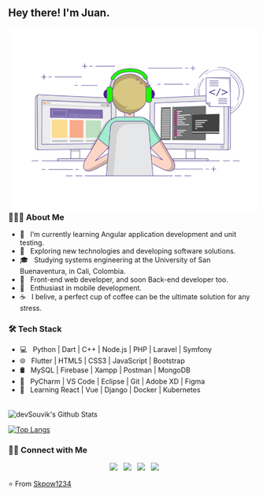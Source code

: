 <h2> Hey there! I'm Juan. </h2>
<img align="right" alt="GIF" src="https://raw.githubusercontent.com/devSouvik/devSouvik/master/gif3.gif" width="500"/>

<h3> 👨🏻‍💻 About Me </h3>

- 🔭 &nbsp; I’m currently learning Angular application development and unit testing. 
- 🤔 &nbsp; Exploring new technologies and developing software solutions.
- 🎓 &nbsp; Studying systems engineering at the University of San Buenaventura, in Cali, Colombia.
- 💼 &nbsp;  Front-end web developer, and soon Back-end developer too.
- 🌱 &nbsp; Enthusiast in mobile development.
- ☕ &nbsp; I belive, a perfect cup of coffee can be the ultimate solution for any stress. 

<h3>🛠 Tech Stack</h3>

- 💻 &nbsp; Python | Dart | C++ | Node.js | PHP | Laravel | Symfony
- 🌐 &nbsp; Flutter | HTML5 | CSS3 | JavaScript | Bootstrap 
- 🛢 &nbsp; MySQL | Firebase | Xampp | Postman | MongoDB
- 🔧 &nbsp; PyCharm | VS Code | Eclipse | Git | Adobe XD | Figma
- 🤔 &nbsp; Learning React | Vue | Django | Docker | Kubernetes


<br>

<img align="center" src="https://github-readme-stats.vercel.app/api?username=Skpow1234&include_all_commits=true&count_private=true&show_icons=true&line_height=20&title_color=7A7ADB&icon_color=2234AE&text_color=D3D3D3&bg_color=0,000000,130F40" alt="devSouvik's Github Stats">

</br>

[![Top Langs](https://github-readme-stats.vercel.app/api/top-langs/?username=Skpow1234&layout=compact&text_color=daf7dc&bg_color=151515)](https://github.com/Skpow1234/github-readme-stats)


<h3> 🤝🏻 Connect with Me </h3>

<p align="center">
&nbsp; <a href="https://twitter.com/Juanfe0015" target="_blank" rel="noopener noreferrer"><img src="https://img.icons8.com/plasticine/100/000000/twitter.png" width="50" /></a>  
&nbsp; <a href="https://www.instagram.com/juanfe_0015/" target="_blank" rel="noopener noreferrer"><img src="https://img.icons8.com/plasticine/100/000000/instagram-new.png" width="50" /></a>  
&nbsp; <a href="https://www.linkedin.com/in/juan-felipe-h-3a3b3b13b/" target="_blank" rel="noopener noreferrer"><img src="https://img.icons8.com/plasticine/100/000000/linkedin.png" width="50" /></a>
&nbsp; <a href="mailto: jfhvjfhv0015@gmail.com" target="_blank" rel="noopener noreferrer"><img src="https://img.icons8.com/plasticine/100/000000/gmail.png"  width="50" /></a>
</p>

⭐️ From [Skpow1234](https://github.com/Skpow1234)
